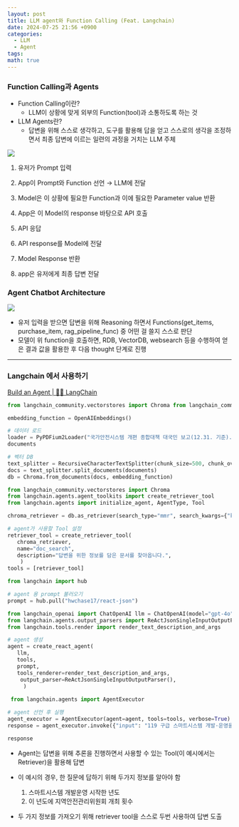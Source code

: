 ```yaml
---
layout: post
title: LLM agent와 Function Calling (Feat. Langchain)
date: 2024-07-25 21:56 +0900
categories:
  - LLM
  - Agent
tags: 
math: true
---
```

### Function Calling과 Agents

- Function Calling이란?
    - LLM이 상황에 맞게 외부의 Function(tool)과 소통하도록 하는 것
- LLM Agents란?
    - 답변을 위해 스스로 생각하고, 도구를 활용해 답을 얻고 스스로의 생각을 조정하면서 최종 답변에 이르는 일련의 과정을 거치는 LLM 주체

![](https://i.imgur.com/5EzFyYk.png)


1. 유저가 Prompt 입력

2. App이 Prompt와 Function 선언 → LLM에 전달

3. Model은 이 상황에 필요한 Function과 이에 필요한 Parameter value 반환

4. App은 이 Model의 response 바탕으로 API 호출

5. API 응답

6. API response를 Model에 전달

7. Model Response 반환

8. app은 유저에게 최종 답변 전달
    

### Agent Chatbot Architecture

![](https://i.imgur.com/ShTdDVk.png)


- 유저 입력을 받으면 답변을 위해 Reasoning 하면서 Functions(get_items, purchase_item, rag_pipeline_func) 중 어떤 걸 쓸지 스스로 판단
- 모델이 위 function을 호출하면, RDB, VectorDB, websearch 등을 수행하여 얻은 결과 값을 활용한 후 다음 thought 단계로 진행
-----

### Langchain 에서 사용하기

[Build an Agent | 🦜️🔗 LangChain](https://python.langchain.com/v0.2/docs/tutorials/agents/#installation)

```python
from langchain_community.vectorstores import Chroma from langchain_community.document_loaders import PyPDFium2Loader from langchain_text_splitters import RecursiveCharacterTextSplitter from langchain_openai import OpenAIEmbeddings 

embedding_function = OpenAIEmbeddings() 

# 데이터 로드 
loader = PyPDFium2Loader("국가안전시스템 개편 종합대책 대국민 보고(12.31. 기준).pdf") documents = loader.load() 
documents 

# 벡터 DB 
text_splitter = RecursiveCharacterTextSplitter(chunk_size=500, chunk_overlap=30) 
docs = text_splitter.split_documents(documents)
db = Chroma.from_documents(docs, embedding_function) 

from langchain_community.vectorstores import Chroma 
from langchain.agents.agent_toolkits import create_retriever_tool 
from langchain.agents import initialize_agent, AgentType, Tool 

chroma_retriever = db.as_retriever(search_type="mmr", search_kwargs={"k": 2}) 

# agent가 사용할 Tool 설정 
retriever_tool = create_retriever_tool( 
   chroma_retriever, 
   name="doc_search", 
   description="답변을 위한 정보를 담은 문서를 찾아옵니다.",
    ) 
tools = [retriever_tool] 

from langchain import hub 

# agent 용 prompt 불러오기
prompt = hub.pull("hwchase17/react-json") 

from langchain_openai import ChatOpenAI llm = ChatOpenAI(model="gpt-4o", temperature=0) from langchain.agents import AgentExecutor, create_react_agent 
from langchain.agents.output_parsers import ReActJsonSingleInputOutputParser 
from langchain.tools.render import render_text_description_and_args 

# agent 생성 
agent = create_react_agent( 
   llm, 
   tools, 
   prompt, 
   tools_renderer=render_text_description_and_args,
	output_parser=ReActJsonSingleInputOutputParser(),
	 ) 
	 
 from langchain.agents import AgentExecutor 

# agent 선언 후 실행
agent_executor = AgentExecutor(agent=agent, tools=tools, verbose=True) 
response = agent_executor.invoke({"input": "119 구급 스마트시스템 개발·운영을 시작한 년도의 시군구 지역안전관리위원회 개최 횟수는? 횟수만 출력해줘"}) 

response
```

- Agent는 답변을 위해 추론을 진행하면서 사용할 수 있는 Tool(이 예시에서는 Retriever)을 활용해 답변
- 이 예시의 경우, 한 질문에 답하기 위해 두가지 정보를 알아야 함
	1. 스마트시스템 개발운영 시작한 년도
	2. 이 년도에 지역안전관리위원회 개최 횟수

- 두 가지 정보를 가져오기 위해 retriever tool을 스스로 두번 사용하여 답변 도출
